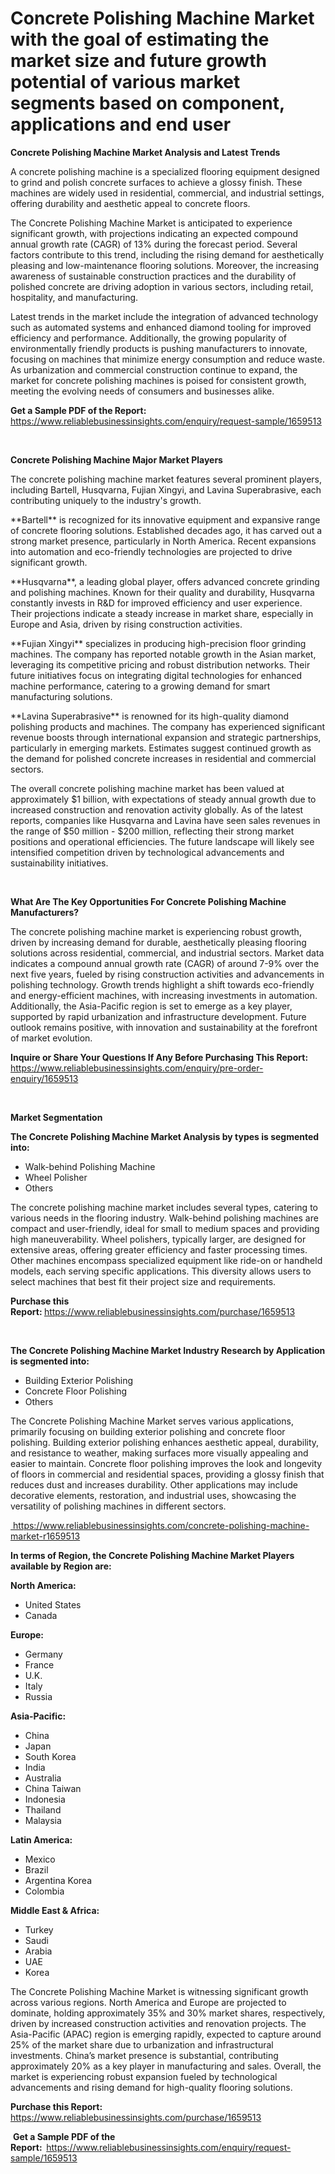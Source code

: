 <p><h1>Concrete Polishing Machine Market with the goal of estimating the market size and future growth potential of various market segments based on component, applications and end user</h1></p><p><strong>Concrete Polishing Machine Market Analysis and Latest Trends</strong></p>
<p><p>A concrete polishing machine is a specialized flooring equipment designed to grind and polish concrete surfaces to achieve a glossy finish. These machines are widely used in residential, commercial, and industrial settings, offering durability and aesthetic appeal to concrete floors.</p><p>The Concrete Polishing Machine Market is anticipated to experience significant growth, with projections indicating an expected compound annual growth rate (CAGR) of 13% during the forecast period. Several factors contribute to this trend, including the rising demand for aesthetically pleasing and low-maintenance flooring solutions. Moreover, the increasing awareness of sustainable construction practices and the durability of polished concrete are driving adoption in various sectors, including retail, hospitality, and manufacturing.</p><p>Latest trends in the market include the integration of advanced technology such as automated systems and enhanced diamond tooling for improved efficiency and performance. Additionally, the growing popularity of environmentally friendly products is pushing manufacturers to innovate, focusing on machines that minimize energy consumption and reduce waste. As urbanization and commercial construction continue to expand, the market for concrete polishing machines is poised for consistent growth, meeting the evolving needs of consumers and businesses alike.</p></p>
<p><strong>Get a Sample PDF of the Report:&nbsp;</strong> <a href="https://www.reliablebusinessinsights.com/enquiry/request-sample/1659513?utm_campaign=3177&utm_medium=2&utm_source=Github&utm_content=ia&utm_term=16042025&utm_id=concrete-polishing-machine">https://www.reliablebusinessinsights.com/enquiry/request-sample/1659513</a></p>
<p>&nbsp;</p>
<p><strong>Concrete Polishing Machine Major Market Players</strong></p>
<p><p>The concrete polishing machine market features several prominent players, including Bartell, Husqvarna, Fujian Xingyi, and Lavina Superabrasive, each contributing uniquely to the industry's growth.</p><p>**Bartell** is recognized for its innovative equipment and expansive range of concrete flooring solutions. Established decades ago, it has carved out a strong market presence, particularly in North America. Recent expansions into automation and eco-friendly technologies are projected to drive significant growth.</p><p>**Husqvarna**, a leading global player, offers advanced concrete grinding and polishing machines. Known for their quality and durability, Husqvarna constantly invests in R&D for improved efficiency and user experience. Their projections indicate a steady increase in market share, especially in Europe and Asia, driven by rising construction activities.</p><p>**Fujian Xingyi** specializes in producing high-precision floor grinding machines. The company has reported notable growth in the Asian market, leveraging its competitive pricing and robust distribution networks. Their future initiatives focus on integrating digital technologies for enhanced machine performance, catering to a growing demand for smart manufacturing solutions.</p><p>**Lavina Superabrasive** is renowned for its high-quality diamond polishing products and machines. The company has experienced significant revenue boosts through international expansion and strategic partnerships, particularly in emerging markets. Estimates suggest continued growth as the demand for polished concrete increases in residential and commercial sectors.</p><p>The overall concrete polishing machine market has been valued at approximately $1 billion, with expectations of steady annual growth due to increased construction and renovation activity globally. As of the latest reports, companies like Husqvarna and Lavina have seen sales revenues in the range of $50 million - $200 million, reflecting their strong market positions and operational efficiencies. The future landscape will likely see intensified competition driven by technological advancements and sustainability initiatives.</p></p>
<p>&nbsp;</p>
<p><strong>What Are The Key Opportunities For Concrete Polishing Machine Manufacturers?</strong></p>
<p><p>The concrete polishing machine market is experiencing robust growth, driven by increasing demand for durable, aesthetically pleasing flooring solutions across residential, commercial, and industrial sectors. Market data indicates a compound annual growth rate (CAGR) of around 7-9% over the next five years, fueled by rising construction activities and advancements in polishing technology. Growth trends highlight a shift towards eco-friendly and energy-efficient machines, with increasing investments in automation. Additionally, the Asia-Pacific region is set to emerge as a key player, supported by rapid urbanization and infrastructure development. Future outlook remains positive, with innovation and sustainability at the forefront of market evolution.</p></p>
<p><strong>Inquire or Share Your Questions If Any Before Purchasing This Report:</strong> <a href="https://www.reliablebusinessinsights.com/enquiry/pre-order-enquiry/1659513?utm_campaign=3177&utm_medium=2&utm_source=Github&utm_content=ia&utm_term=16042025&utm_id=concrete-polishing-machine">https://www.reliablebusinessinsights.com/enquiry/pre-order-enquiry/1659513</a></p>
<p>&nbsp;</p>
<p><strong>Market Segmentation</strong></p>
<p><strong>The Concrete Polishing Machine Market Analysis by types is segmented into:</strong></p>
<p><ul><li>Walk-behind Polishing Machine</li><li>Wheel Polisher</li><li>Others</li></ul></p>
<p><p>The concrete polishing machine market includes several types, catering to various needs in the flooring industry. Walk-behind polishing machines are compact and user-friendly, ideal for small to medium spaces and providing high maneuverability. Wheel polishers, typically larger, are designed for extensive areas, offering greater efficiency and faster processing times. Other machines encompass specialized equipment like ride-on or handheld models, each serving specific applications. This diversity allows users to select machines that best fit their project size and requirements.</p></p>
<p><strong>Purchase this Report:&nbsp;</strong><a href="https://www.reliablebusinessinsights.com/purchase/1659513?utm_campaign=3177&utm_medium=2&utm_source=Github&utm_content=ia&utm_term=16042025&utm_id=concrete-polishing-machine">https://www.reliablebusinessinsights.com/purchase/1659513</a></p>
<p>&nbsp;</p>
<p><strong>The Concrete Polishing Machine Market Industry Research by Application is segmented into:</strong></p>
<p><ul><li>Building Exterior Polishing</li><li>Concrete Floor Polishing</li><li>Others</li></ul></p>
<p><p>The Concrete Polishing Machine Market serves various applications, primarily focusing on building exterior polishing and concrete floor polishing. Building exterior polishing enhances aesthetic appeal, durability, and resistance to weather, making surfaces more visually appealing and easier to maintain. Concrete floor polishing improves the look and longevity of floors in commercial and residential spaces, providing a glossy finish that reduces dust and increases durability. Other applications may include decorative elements, restoration, and industrial uses, showcasing the versatility of polishing machines in different sectors.</p></p>
<p><a href="https://www.reliablebusinessinsights.com/concrete-polishing-machine-market-r1659513?utm_campaign=3177&utm_medium=2&utm_source=Github&utm_content=ia&utm_term=16042025&utm_id=concrete-polishing-machine">&nbsp;https://www.reliablebusinessinsights.com/concrete-polishing-machine-market-r1659513</a></p>
<p><strong>In terms of Region, the Concrete Polishing Machine Market Players available by Region are:</strong></p>
<p>
    <p> <strong> North America: </strong>
        <ul>
            <li>United States</li>
            <li>Canada</li>
        </ul>
        </p> 
    <p> <strong> Europe: </strong>
        <ul>
            <li>Germany</li>
            <li>France</li>
            <li>U.K.</li>
            <li>Italy</li>
            <li>Russia</li>
        </ul>
        </p> 
    <p> <strong> Asia-Pacific: </strong>
        <ul>
            <li>China</li>
            <li>Japan</li>
            <li>South Korea</li>
            <li>India</li>
            <li>Australia</li>
            <li>China Taiwan</li>
            <li>Indonesia</li>
            <li>Thailand</li>
            <li>Malaysia</li>
        </ul>
        </p> 
    <p> <strong> Latin America: </strong>
        <ul>
            <li>Mexico</li>
            <li>Brazil</li>
            <li>Argentina Korea</li>
            <li>Colombia</li>
        </ul>
        </p> 
    <p> <strong> Middle East & Africa: </strong>
        <ul>
            <li>Turkey</li>
            <li>Saudi</li>
            <li>Arabia</li>
            <li>UAE</li>
            <li>Korea</li>
        </ul>
    </p>
    </p>
<p><p>The Concrete Polishing Machine Market is witnessing significant growth across various regions. North America and Europe are projected to dominate, holding approximately 35% and 30% market shares, respectively, driven by increased construction activities and renovation projects. The Asia-Pacific (APAC) region is emerging rapidly, expected to capture around 25% of the market share due to urbanization and infrastructural investments. China’s market presence is substantial, contributing approximately 20% as a key player in manufacturing and sales. Overall, the market is experiencing robust expansion fueled by technological advancements and rising demand for high-quality flooring solutions.</p></p>
<p><strong>Purchase this Report: </strong><a href="https://www.reliablebusinessinsights.com/purchase/1659513?utm_campaign=3177&utm_medium=2&utm_source=Github&utm_content=ia&utm_term=16042025&utm_id=concrete-polishing-machine">https://www.reliablebusinessinsights.com/purchase/1659513</a></p>
<p>&nbsp;<strong>Get a Sample PDF of the Report:&nbsp;&nbsp;</strong><a href="https://www.reliablebusinessinsights.com/enquiry/request-sample/1659513?utm_campaign=3177&utm_medium=2&utm_source=Github&utm_content=ia&utm_term=16042025&utm_id=concrete-polishing-machine">https://www.reliablebusinessinsights.com/enquiry/request-sample/1659513</a></p>
<p><strong></strong></p>
<p><p></p><p></p><p></p></p>